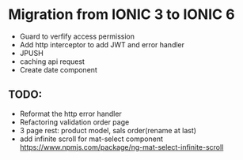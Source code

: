 # Migration from IONIC 3 to IONIC 6
- Guard to verfify access permission 
- Add http interceptor to add JWT and error handler
- JPUSH
- caching api request
- Create date component 
## TODO: 
- Reformat the http error handler 
- Refactoring validation order page 
- 3 page rest: product model, sals order(rename at last)
- add infinite scroll for mat-select component https://www.npmjs.com/package/ng-mat-select-infinite-scroll 
